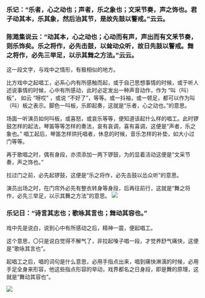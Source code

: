 ### 乐记：“乐者，心之动也；声者，乐之象也；文采节奏，声之饰也。君子动其本，乐其象，然后治其节，是故先鼓以警戒。”云云。

### 陈澔集说云：“动其本，心之动也；心动而有声，声出而有文釆节奏，则乐饰矣。乐之将作，必先击鼓，以耸动众听，故日先鼓以警戒。舞之将作，必先三举足，以示其舞之方法。”云云。

这一段文字，与戏中之情形，有极相似的地方。

比方戏中之起唱工，必系心内有所感触而起，或于自己思想事情的时候，或于听人述说事情的时候，心中有所感动，此时必定发出一种声音动作，作为 “叫（呌）板”， 如云 “呀哎” ，或说 “不好了”，等等。或一抖袖，或一顿足，都可以作为叫（呌）板之表示。脚色一呌板，乐即起奏，这就是“乐者，心之动也。”的意思。

场面一听演员如何呌板，或喜怒，或哀乐等等，便知道该起什么样的唱工。此时锣鼓怎样的起法，琴笛等等怎样的奏法，哀有哀调，喜有喜调，这便是“声者，乐之象也。” 唱工起后，琴笛怎样烘托唱者，休息的时候，音乐怎样的补垫，如大小过门等等。

再于歌唱之时，偶有身段，亦须添加一两下锣鼓，为的显着活动这便是“文采节奏，声之饰也。”

拉过门之前，必先起锣鼓，这便是“乐之将作，必先击鼓以怂众听”的意思。

演员出场之时，在门帘外必先有整衣转身等身段，后再往前行，这就是“舞之将作，必先三举足，以示其舞之方法”的意思。
![](https://cdn.jsdelivr.net/gh/ffaffAHA/picx-images-hosting@master/PicGo/202501190024103.png)

### 乐记日：“诗言其志也；歌咏其言也；舞动其容也。”

戏中先是说白，说到心中有所感动之后，精神一震，便起唱工。

这个意思，〇只是说白觉得不解气了，非拉起嗓子唱一段，才觉养舒气痛快，这便是“歌咏其言也”。

起唱工之后，唱的词句是什么意思，必用手指点出来，唱到痛快淋漓的时候，必用手足全身来形容，他这些指点形容的举动，戏界都名之日身段，即是舞的原理，这就是“舞动其容也”。

![](https://cdn.jsdelivr.net/gh/ffaffAHA/picx-images-hosting@master/PicGo/202501190025663.png)